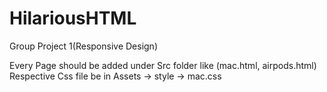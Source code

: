 # HilariousHTML

Group Project 1(Responsive Design)

Every Page should be added under Src folder like (mac.html, airpods.html)
Respective Css file be in Assets -> style -> mac.css

